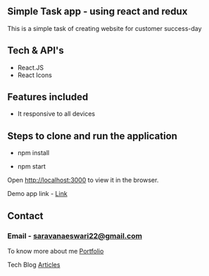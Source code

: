 ## Simple Task app - using react and redux 

This is a simple task of creating website for customer success-day


## Tech & API's

* React.JS
* React Icons

## Features included
* It responsive to all devices


## Steps to clone and run the application

* npm install 

* npm start

Open [http://localhost:3000](http://localhost:3000) to view it in the browser.

Demo app link - [Link](https://customercontenthub.netlify.app/)

## Contact 

### Email - saravanaeswari22@gmail.com

To know more about me [Portfolio](https://saravana.netlify.app/)

Tech Blog [Articles](https://saravana-blog.netlify.app/)
